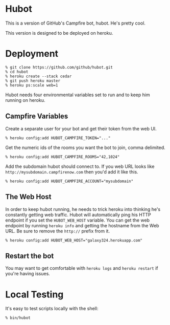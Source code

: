 Hubot
=====

This is a version of GitHub's Campfire bot, hubot.  He's pretty cool.

This version is designed to be deployed on heroku.


Deployment
==========

    % git clone https://github.com/github/hubot.git
    % cd hubot
    % heroku create --stack cedar
    % git push heroku master
    % heroku ps:scale web=1

Hubot needs four environmental variables set to run and to keep him
running on heroku.

Campfire Variables
------------------

Create a separate user for your bot and get their token from the web UI.

    % heroku config:add HUBOT_CAMPFIRE_TOKEN="..."

Get the numeric ids of the rooms you want the bot to join, comma
delimited.

    % heroku config:add HUBOT_CAMPFIRE_ROOMS="42,1024"

Add the subdomain hubot should connect to. If you web URL looks like
`http://mysubdomain.campfirenow.com` then you'd add it like this.

    % heroku config:add HUBOT_CAMPFIRE_ACCOUNT="mysubdomain"

The Web Host
------------
In order to keep hubot running, he needs to trick heroku into thinking
he's constantly getting web traffic.  Hubot will automatically ping his
HTTP endpoint if you set the `HUBOT_WEB_HOST` variable.  You can get the
web endpoint by running `heroku info` and getting the hostname from the
Web URL.  Be sure to remove the `http://` prefix from it.

    % heroku config:add HUBOT_WEB_HOST="galaxy324.herokuapp.com"


Restart the bot
---------------
You may want to get comfortable with `heroku logs` and `heroku restart`
if you're having issues.

Local Testing
=============

It's easy to test scripts locally with the shell:

    % bin/hubot

